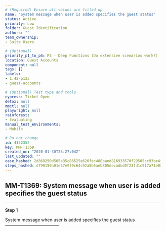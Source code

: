 ```yaml
---
# (Required) Ensure all values are filled up
name: "System message when user is added specifies the guest status"
status: Active
priority: Low
folder: Guest Identification
authors: ""
team_ownership: 
- Suite Users

# (Optional)
priority_p1_to_p4: P3 - Deep Functions (Do extensive scenarios work?)
location: Guest Accounts
component: null
tags: []
labels: 
- 1.42-p123
- guest-accounts

# (Optional) Test type and tools
cypress: Ticket Open
detox: null
mmctl: null
playwright: null
rainforest: 
- Evaluating
manual_test_environments: 
- Mobile

# Do not change
id: 4152352
key: MM-T1369
created_on: "2020-01-30T23:27:04Z"
last_updated: ""
case_hashed: 2d868250d505a35c86525e626fec488baed816933570f29505cc93be4ff6d12e01ea339dd969fe6e075a2b03cb6a9527
steps_hashed: d790150a01e57e9f9c64c92a5b6aeb805decadbd0f23fd1c917a71e03b8d3ca50935128ebae554fba9b7955e66653f76
---
```


<!-- (Auto-generated) Based on frontmatter's "key" and "name" -->

## MM-T1369: System message when user is added specifies the guest status

---

**Step 1**

System message when user is added specifies the guest status\
–––––––––––––––––––––––––
